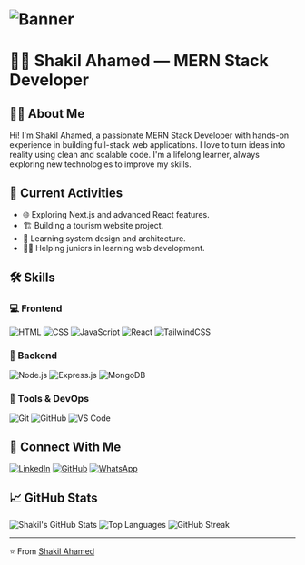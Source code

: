 # ![Banner](https://your-banner-image-link.com)

# 👨‍💻 Shakil Ahamed — MERN Stack Developer

## 🧑‍💼 About Me
Hi! I'm Shakil Ahamed, a passionate MERN Stack Developer with hands-on experience in building full-stack web applications. I love to turn ideas into reality using clean and scalable code. I'm a lifelong learner, always exploring new technologies to improve my skills.

## 🚀 Current Activities
- 🌐 Exploring Next.js and advanced React features.
- 🏗️ Building a tourism website project.
- 📘 Learning system design and architecture.
- 🧑‍🏫 Helping juniors in learning web development.

## 🛠️ Skills
### 💻 Frontend
![HTML](https://img.shields.io/badge/-HTML5-E34F26?style=flat-square&logo=html5&logoColor=white)
![CSS](https://img.shields.io/badge/-CSS3-1572B6?style=flat-square&logo=css3)
![JavaScript](https://img.shields.io/badge/-JavaScript-F7DF1E?style=flat-square&logo=javascript&logoColor=black)
![React](https://img.shields.io/badge/-React-61DAFB?style=flat-square&logo=react)
![TailwindCSS](https://img.shields.io/badge/-TailwindCSS-38B2AC?style=flat-square&logo=tailwind-css)

### 🧰 Backend
![Node.js](https://img.shields.io/badge/-Node.js-339933?style=flat-square&logo=node.js&logoColor=white)
![Express.js](https://img.shields.io/badge/-Express.js-000000?style=flat-square&logo=express&logoColor=white)
![MongoDB](https://img.shields.io/badge/-MongoDB-47A248?style=flat-square&logo=mongodb&logoColor=white)

### 🔧 Tools & DevOps
![Git](https://img.shields.io/badge/-Git-F05032?style=flat-square&logo=git&logoColor=white)
![GitHub](https://img.shields.io/badge/-GitHub-181717?style=flat-square&logo=github)
![VS Code](https://img.shields.io/badge/-VS%20Code-007ACC?style=flat-square&logo=visual-studio-code)

## 🔗 Connect With Me
[![LinkedIn](https://img.shields.io/badge/-LinkedIn-0A66C2?style=flat-square&logo=linkedin&logoColor=white)](https://www.linkedin.com/in/shakil-dev/)
[![GitHub](https://img.shields.io/badge/-GitHub-181717?style=flat-square&logo=github)](https://github.com/shakilahamed07)
[![WhatsApp](https://img.shields.io/badge/-WhatsApp-25D366?style=flat-square&logo=whatsapp&logoColor=white)](https://wa.me/8801760000000)

## 📈 GitHub Stats
![Shakil's GitHub Stats](https://github-readme-stats.vercel.app/api?username=shakilahamed07&show_icons=true&theme=radical)
![Top Languages](https://github-readme-stats.vercel.app/api/top-langs/?username=shakilahamed07&layout=compact&theme=radical)
![GitHub Streak](https://streak-stats.demolab.com/?user=shakilahamed07&theme=radical)

---
⭐️ From [Shakil Ahamed](https://github.com/shakilahamed07)
